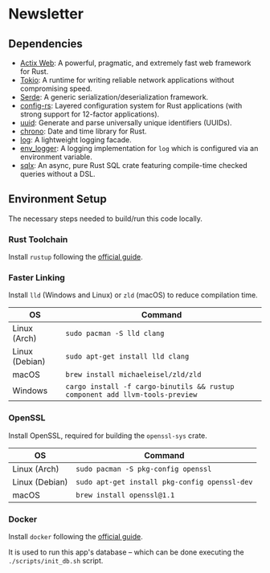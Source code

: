 # Newsletter

## Dependencies
- [Actix Web](https://actix.rs/ "actix.rs"): A powerful, pragmatic, and extremely fast web framework for Rust.
- [Tokio](https://tokio.rs/ "tokio.rs"): A runtime for writing reliable network applications without compromising speed.
- [Serde](https://serde.rs/ "serde.rs"): A generic serialization/deserialization framework.
- [config-rs](https://docs.rs/crate/config "docs.rs"): Layered configuration system for Rust applications (with strong support for 12-factor applications).
- [uuid](https://docs.rs/crate/uuid/ "docs.rs"): Generate and parse universally unique identifiers (UUIDs).
- [chrono](https://docs.rs/crate/chrono "docs.rs"): Date and time library for Rust.
- [log](https://docs.rs/crate/log "docs.rs"): A lightweight logging facade.
- [env_logger](https://docs.rs/crate/env_logger "docs.rs"): A logging implementation for `log` which is configured via an environment variable.
- [sqlx](https://docs.rs/crate/sqlx "docs.rs"): An async, pure Rust SQL crate featuring compile-time checked queries without a DSL.

## Environment Setup
The necessary steps needed to build/run this code locally.

### Rust Toolchain
Install `rustup` following the [official guide](https://www.rust-lang.org/tools/install "rust-lang.org").

### Faster Linking
Install `lld` (Windows and Linux) or `zld` (macOS) to reduce compilation time.

| OS             | Command                                                                      |
|----------------|------------------------------------------------------------------------------|
| Linux (Arch)   | `sudo pacman -S lld clang`                                                   |
| Linux (Debian) | `sudo apt-get install lld clang`                                             |
| macOS          | `brew install michaeleisel/zld/zld`                                          |
| Windows        | `cargo install -f cargo-binutils && rustup component add llvm-tools-preview` |

### OpenSSL
Install OpenSSL, required for building the `openssl-sys` crate.

| OS             | Command                                       |
|----------------|-----------------------------------------------|
| Linux (Arch)   | `sudo pacman -S pkg-config openssl`           |
| Linux (Debian) | `sudo apt-get install pkg-config openssl-dev` |
| macOS          | `brew install openssl@1.1`                    |

### Docker
Install `docker` following the [official guide](https://docs.docker.com/engine/install/ "docs.docker.com").

It is used to run this app's database – which can be done executing the `./scripts/init_db.sh` script.
